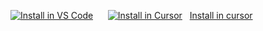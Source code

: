 [![Install in VS Code](https://img.shields.io/static/v1?label=VS%20Code&message=Install%20Browserstack%20MCP&color=444444&style=for-the-badge&labelColor=007ACC&logo=visualstudiocode&logoColor=ffffff)](vscode:mcp/install?%7B%22name%22%3A%22browserstack%22%2C%22type%22%3A%22stdio%22%2C%22command%22%3A%22npx%22%2C%22args%22%3A%5B%22-y%22%2C%22%40browserstack%2Fmcp-server%40latest%22%5D%2C%22env%22%3A%7B%22BROWSERSTACK_USERNAME%22%3A%22%24%7Binput%3ABROWSERSTACK_USERNAME%7D%22%2C%22BROWSERSTACK_ACCESS_KEY%22%3A%22%24%7Binput%3ABROWSERSTACK_ACCESS_KEY%7D%22%7D%7D)
&nbsp;&nbsp;&nbsp;&nbsp;
[![Install in Cursor](https://img.shields.io/static/v1?label=Cursor&message=Install%20Browserstack%20MCP&color=444444&style=for-the-badge&labelColor=000000&logo=cursor&logoColor=ffffff)](cursor://anysphere.cursor-deeplink/mcp/install?name=browserstack-cursor&config=eyJjb21tYW5kIjoibm9kZSAvVXNlcnMvc3VzaGFudC9Eb3dubG9hZHMvbWNwLXNlcnZlci9kaXN0L2luZGV4LmpzIiwiZW52Ijp7IkJST1dTRVJTVEFDS19VU0VSTkFNRSI6InN1c2hhbnRzaGVsYWtlX3FnaGtmNSIsIkJST1dTRVJTVEFDS19BQ0NFU1NfS0VZIjoiWHNERTlYWmZMNEtCcEJwaUp1eVMiLCJOT0RFX0VOViI6ImRldmVsb3BtZW50In0sInR5cGUiOiJzdGRpbyJ9zas)
&nbsp;
<a href="https://mcp.com">Install in cursor</a>
